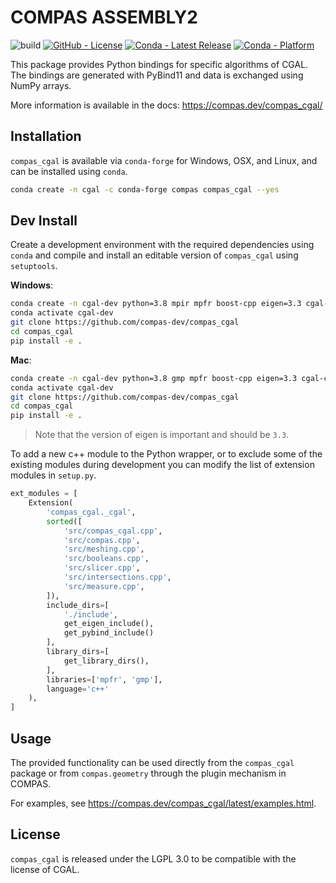 # COMPAS ASSEMBLY2

![build](https://github.com/compas-dev/compas_cgal/workflows/build/badge.svg)
[![GitHub - License](https://img.shields.io/github/license/compas-dev/compas_cgal.svg)](https://github.com/compas-dev/compas_cgal)
[![Conda - Latest Release](https://anaconda.org/conda-forge/compas_cgal/badges/version.svg)](https://anaconda.org/conda-forge/compas_cgal)
[![Conda - Platform](https://img.shields.io/conda/pn/conda-forge/compas_cgal)](https://anaconda.org/conda-forge/compas_cgal)

This package provides Python bindings for specific algorithms of CGAL.
The bindings are generated with PyBind11 and data is exchanged using NumPy arrays.

More information is available in the docs:
<https://compas.dev/compas_cgal/>

## Installation

`compas_cgal` is available via `conda-forge` for Windows, OSX, and Linux,
and can be installed using `conda`.

```bash
conda create -n cgal -c conda-forge compas compas_cgal --yes
```

## Dev Install

Create a development environment with the required dependencies using `conda`
and compile and install an editable version of `compas_cgal` using `setuptools`.

**Windows**:

```bash
conda create -n cgal-dev python=3.8 mpir mpfr boost-cpp eigen=3.3 cgal-cpp=5.2 pybind11 compas compas_view2 --yes
conda activate cgal-dev
git clone https://github.com/compas-dev/compas_cgal
cd compas_cgal
pip install -e .
```

**Mac**:

```bash
conda create -n cgal-dev python=3.8 gmp mpfr boost-cpp eigen=3.3 cgal-cpp=5.2 pybind11 compas compas_view2 --yes
conda activate cgal-dev
git clone https://github.com/compas-dev/compas_cgal
cd compas_cgal
pip install -e .
```

> Note that the version of eigen is important and should be `3.3`.

To add a new c++ module to the Python wrapper, or to exclude some of the existing modules during development
you can modify the list of extension modules in `setup.py`.

```python
ext_modules = [
    Extension(
        'compas_cgal._cgal',
        sorted([
            'src/compas_cgal.cpp',
            'src/compas.cpp',
            'src/meshing.cpp',
            'src/booleans.cpp',
            'src/slicer.cpp',
            'src/intersections.cpp',
            'src/measure.cpp',
        ]),
        include_dirs=[
            './include',
            get_eigen_include(),
            get_pybind_include()
        ],
        library_dirs=[
            get_library_dirs(),
        ],
        libraries=['mpfr', 'gmp'],
        language='c++'
    ),
]
```

## Usage

The provided functionality can be used directly from the `compas_cgal` package
or from `compas.geometry` through the plugin mechanism in COMPAS.

For examples, see <https://compas.dev/compas_cgal/latest/examples.html>.

## License

`compas_cgal` is released under the LGPL 3.0 to be compatible with the license of CGAL.
